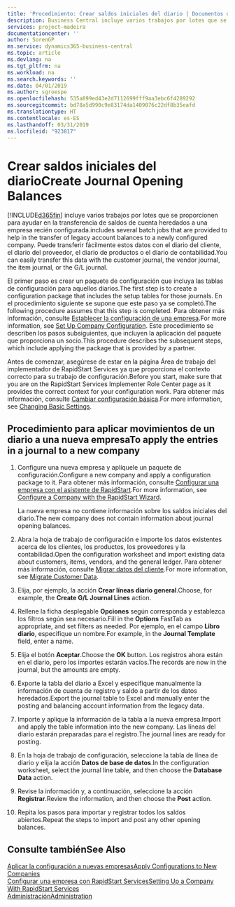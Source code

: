```yaml
---
title: 'Procedimiento: Crear saldos iniciales del diario | Documentos de Microsoft'
description: Business Central incluye varios trabajos por lotes que se proporcionen para ayudar en la transferencia de saldos de cuenta heredados a una empresa recién configurada. Puede transferir fácilmente estos datos con registros en los diarios.
services: project-madeira
documentationcenter: ''
author: SorenGP
ms.service: dynamics365-business-central
ms.topic: article
ms.devlang: na
ms.tgt_pltfrm: na
ms.workload: na
ms.search.keywords: ''
ms.date: 04/01/2019
ms.author: sgroespe
ms.openlocfilehash: 535a899ed43e2d7112699fff9aa3ebc6f4289292
ms.sourcegitcommit: bd78a5d990c9e83174da1409076c22df8b35eafd
ms.translationtype: HT
ms.contentlocale: es-ES
ms.lasthandoff: 03/31/2019
ms.locfileid: "923817"
---
```

# <a name="create-journal-opening-balances"></a><span data-ttu-id="4a7d2-104">Crear saldos iniciales del diario</span><span class="sxs-lookup"><span data-stu-id="4a7d2-104">Create Journal Opening Balances</span></span>
[!INCLUDE[d365fin](includes/d365fin_md.md)] <span data-ttu-id="4a7d2-105">incluye varios trabajos por lotes que se proporcionen para ayudar en la transferencia de saldos de cuenta heredados a una empresa recién configurada.</span><span class="sxs-lookup"><span data-stu-id="4a7d2-105">includes several batch jobs that are provided to help in the transfer of legacy account balances to a newly configured company.</span></span> <span data-ttu-id="4a7d2-106">Puede transferir fácilmente estos datos con el diario del cliente, el diario del proveedor, el diario de productos o el diario de contabilidad.</span><span class="sxs-lookup"><span data-stu-id="4a7d2-106">You can easily transfer this data with the customer journal, the vendor journal, the item journal, or the G/L journal.</span></span>

<span data-ttu-id="4a7d2-107">El primer paso es crear un paquete de configuración que incluya las tablas de configuración para aquellos diarios.</span><span class="sxs-lookup"><span data-stu-id="4a7d2-107">The first step is to create a configuration package that includes the setup tables for those journals.</span></span> <span data-ttu-id="4a7d2-108">En el procedimiento siguiente se supone que este paso ya se completó.</span><span class="sxs-lookup"><span data-stu-id="4a7d2-108">The following procedure assumes that this step is completed.</span></span> <span data-ttu-id="4a7d2-109">Para obtener más información, consulte [Establecer la configuración de una empresa](admin-set-up-company-configuration.md).</span><span class="sxs-lookup"><span data-stu-id="4a7d2-109">For more information, see [Set Up Company Configuration](admin-set-up-company-configuration.md).</span></span> <span data-ttu-id="4a7d2-110">Este procedimiento se describen los pasos subsiguientes, que incluyen la aplicación del paquete que proporciona un socio.</span><span class="sxs-lookup"><span data-stu-id="4a7d2-110">This procedure describes the subsequent steps, which include applying the package that is provided by a partner.</span></span>  

<span data-ttu-id="4a7d2-111">Antes de comenzar, asegúrese de estar en la página Área de trabajo del implementador de RapidStart Services ya que proporciona el contexto correcto para su trabajo de configuración.</span><span class="sxs-lookup"><span data-stu-id="4a7d2-111">Before you start, make sure that you are on the RapidStart Services Implementer Role Center page as it provides the correct context for your configuration work.</span></span> <span data-ttu-id="4a7d2-112">Para obtener más información, consulte [Cambiar configuración básica](ui-change-basic-settings.md).</span><span class="sxs-lookup"><span data-stu-id="4a7d2-112">For more information, see [Changing Basic Settings](ui-change-basic-settings.md).</span></span>

## <a name="to-apply-the-entries-in-a-journal-to-a-new-company"></a><span data-ttu-id="4a7d2-113">Procedimiento para aplicar movimientos de un diario a una nueva empresa</span><span class="sxs-lookup"><span data-stu-id="4a7d2-113">To apply the entries in a journal to a new company</span></span>  
1. <span data-ttu-id="4a7d2-114">Configure una nueva empresa y aplíquele un paquete de configuración.</span><span class="sxs-lookup"><span data-stu-id="4a7d2-114">Configure a new company and apply a configuration package to it.</span></span> <span data-ttu-id="4a7d2-115">Para obtener más información, consulte [Configurar una empresa con el asistente de RapidStart](admin-how-to-configure-a-company-with-the-rapidstart-wizard.md).</span><span class="sxs-lookup"><span data-stu-id="4a7d2-115">For more information, see [Configure a Company with the RapidStart Wizard](admin-how-to-configure-a-company-with-the-rapidstart-wizard.md).</span></span>  

    <span data-ttu-id="4a7d2-116">La nueva empresa no contiene información sobre los saldos iniciales del diario.</span><span class="sxs-lookup"><span data-stu-id="4a7d2-116">The new company does not contain information about journal opening balances.</span></span>  

2. <span data-ttu-id="4a7d2-117">Abra la hoja de trabajo de configuración e importe los datos existentes acerca de los clientes, los productos, los proveedores y la contabilidad.</span><span class="sxs-lookup"><span data-stu-id="4a7d2-117">Open the configuration worksheet and import existing data about customers, items, vendors, and the general ledger.</span></span> <span data-ttu-id="4a7d2-118">Para obtener más información, consulte [Migrar datos del cliente](admin-migrate-customer-data.md).</span><span class="sxs-lookup"><span data-stu-id="4a7d2-118">For more information, see [Migrate Customer Data](admin-migrate-customer-data.md).</span></span>  
3. <span data-ttu-id="4a7d2-119">Elija, por ejemplo, la acción **Crear líneas diario general**.</span><span class="sxs-lookup"><span data-stu-id="4a7d2-119">Choose, for example, the **Create G/L Journal Lines** action.</span></span>  
4. <span data-ttu-id="4a7d2-120">Rellene la ficha desplegable **Opciones** según corresponda y establezca los filtros según sea necesario.</span><span class="sxs-lookup"><span data-stu-id="4a7d2-120">Fill in the **Options** FastTab as appropriate, and set filters as needed.</span></span> <span data-ttu-id="4a7d2-121">Por ejemplo, en el campo **Libro diario**, especifique un nombre.</span><span class="sxs-lookup"><span data-stu-id="4a7d2-121">For example, in the **Journal Template** field, enter a name.</span></span>  
5. <span data-ttu-id="4a7d2-122">Elija el botón **Aceptar**.</span><span class="sxs-lookup"><span data-stu-id="4a7d2-122">Choose the **OK** button.</span></span> <span data-ttu-id="4a7d2-123">Los registros ahora están en el diario, pero los importes estarán vacíos.</span><span class="sxs-lookup"><span data-stu-id="4a7d2-123">The records are now in the journal, but the amounts are empty.</span></span>  
6. <span data-ttu-id="4a7d2-124">Exporte la tabla del diario a Excel y especifique manualmente la información de cuenta de registro y saldo a partir de los datos heredados.</span><span class="sxs-lookup"><span data-stu-id="4a7d2-124">Export the journal table to Excel and manually enter the posting and balancing account information from the legacy data.</span></span>
7. <span data-ttu-id="4a7d2-125">Importe y aplique la información de la tabla a la nueva empresa.</span><span class="sxs-lookup"><span data-stu-id="4a7d2-125">Import and apply the table information into the new company.</span></span> <span data-ttu-id="4a7d2-126">Las líneas del diario estarán preparadas para el registro.</span><span class="sxs-lookup"><span data-stu-id="4a7d2-126">The journal lines are ready for posting.</span></span>  
8. <span data-ttu-id="4a7d2-127">En la hoja de trabajo de configuración, seleccione la tabla de línea de diario y elija la acción **Datos de base de datos**.</span><span class="sxs-lookup"><span data-stu-id="4a7d2-127">In the configuration worksheet, select the journal line table, and then choose the **Database Data** action.</span></span>  
9. <span data-ttu-id="4a7d2-128">Revise la información y, a continuación, seleccione la acción **Registrar**.</span><span class="sxs-lookup"><span data-stu-id="4a7d2-128">Review the information, and then choose the **Post** action.</span></span>  
10. <span data-ttu-id="4a7d2-129">Repita los pasos para importar y registrar todos los saldos abiertos.</span><span class="sxs-lookup"><span data-stu-id="4a7d2-129">Repeat the steps to import and post any other opening balances.</span></span>  

## <a name="see-also"></a><span data-ttu-id="4a7d2-130">Consulte también</span><span class="sxs-lookup"><span data-stu-id="4a7d2-130">See Also</span></span>  
[<span data-ttu-id="4a7d2-131">Aplicar la configuración a nuevas empresas</span><span class="sxs-lookup"><span data-stu-id="4a7d2-131">Apply Configurations to New Companies</span></span>](admin-apply-configuration-to-new-companies.md)  
[<span data-ttu-id="4a7d2-132">Configurar una empresa con RapidStart Services</span><span class="sxs-lookup"><span data-stu-id="4a7d2-132">Setting Up a Company With RapidStart Services</span></span>](admin-set-up-a-company-with-rapidstart.md)  
[<span data-ttu-id="4a7d2-133">Administración</span><span class="sxs-lookup"><span data-stu-id="4a7d2-133">Administration</span></span>](admin-setup-and-administration.md)
